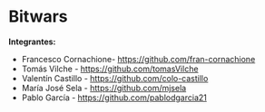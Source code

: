 # **Bitwars**

**Integrantes:**

- Francesco Cornachione- https://github.com/fran-cornachione
- Tomás Vilche - https://github.com/tomasVilche
- Valentín Castillo - https://github.com/colo-castillo
- María José Sela - https://github.com/mjsela
- Pablo García - https://github.com/pablodgarcia21






